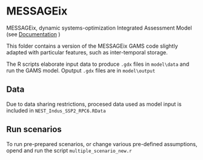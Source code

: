 # MESSAGEix

MESSAGEix, dynamic systems-optimization Integrated Assessment Model (see [Documentation](https://messageix.iiasa.ac.at/) )

This folder contains a version of the MESSAGEix GAMS code slightly adapted with particular features, such as inter-temporal storage.

The R scripts elaborate input data to produce `.gdx` files in `model\data` and run the GAMS model.
Oputput `.gdx` files are in `model\output`

## Data
Due to data sharing restrictions, procesed data used as model input is included in `NEST_Indus_SSP2_RPC6.RData`

## Run scenarios
To run pre-prepared scenarios, or change various pre-defined assumptions, opend and run the script `multiple_scenario_new.r`
